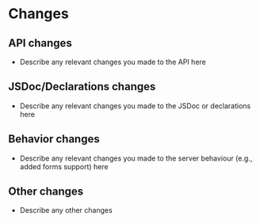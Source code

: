 # Changes

## API changes

-   Describe any relevant changes you made to the API here

## JSDoc/Declarations changes

-   Describe any relevant changes you made to the JSDoc or declarations here

## Behavior changes

-   Describe any relevant changes you made to the server behaviour (e.g., added forms support) here

## Other changes

-   Describe any other changes
